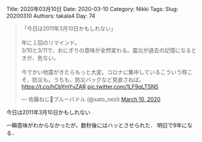 ﻿Title: 2020年03月10日
Date: 2020-03-10
Category: Nikki
Tags: 
Slug: 20200310
Authors: takala4
Day: 74


<blockquote class="twitter-tweet"><p lang="ja" dir="ltr">「今日は2011年3月10日かもしれない」<br><br>年に１回のリマインド。<br>3/10と3/11で、おにぎりの意味が全然変わる。震災が過去の記憶になるときが、危ない。<br><br>今でかい地震がきたらもっと大変。コロナに集中しているこういう時こそ、防災も。うちも、防災バッグなど見直さねば。<a href="https://t.co/hCbYmYvZAR">https://t.co/hCbYmYvZAR</a> <a href="https://t.co/1LF9qLTSNS">pic.twitter.com/1LF9qLTSNS</a></p>&mdash; 佐藤ねじ🌲ブルーパドル (@sato_nezi) <a href="https://twitter.com/sato_nezi/status/1237211599577976832?ref_src=twsrc%5Etfw">March 10, 2020</a></blockquote> <script async src="https://platform.twitter.com/widgets.js" charset="utf-8"></script>


今日は2011年3月10日かもしれない


一瞬意味がわからなかったが，数秒後にはハッとさせられた．
明日で9年になる．
